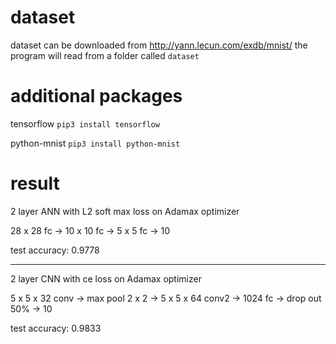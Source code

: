 # dataset
dataset can be downloaded from http://yann.lecun.com/exdb/mnist/ the program will read from a folder called `dataset`

# additional packages
tensorflow `pip3 install tensorflow`

python-mnist `pip3 install python-mnist`

# result
2 layer ANN with L2 soft max loss on Adamax optimizer

28 x 28 fc -> 10 x 10 fc -> 5 x 5 fc -> 10

test accuracy: 0.9778

-------------------------------------------------------------------------

2 layer CNN with ce loss on Adamax optimizer

5 x 5 x 32 conv -> max pool 2 x 2 -> 5 x 5 x 64 conv2 -> 1024 fc -> drop out 50% -> 10

test accuracy: 0.9833

